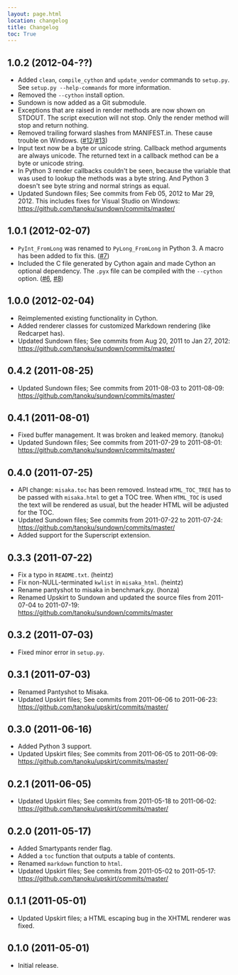 ```yaml
---
layout: page.html
location: changelog
title: Changelog
toc: True
---
```


## 1.0.2 (2012-04-??)

 - Added `clean`, `compile_cython` and `update_vendor` commands to `setup.py`.
   See `setup.py --help-commands` for more information.
 - Removed the `--cython` install option.
 - Sundown is now added as a Git submodule.
 - Exceptions that are raised in render methods are now shown on STDOUT. The
   script execution will not stop. Only the render method will stop and return
   nothing.
 - Removed trailing forward slashes from MANIFEST.in. These cause trouble on Windows.
   ([#12][]/[#13][])
 - Input text now be a byte or unicode string. Callback method arguments are
   always unicode. The returned text in a callback method can be a byte or unicode string.
 - In Python 3 render callbacks couldn't be seen, because the variable that was
   used to lookup the methods was a byte string. And Python 3 doesn't see
   byte string and normal strings as equal.
 - Updated Sundown files; See commits from Feb 05, 2012 to Mar 29, 2012.
   This includes fixes for Visual Studio on Windows:
   https://github.com/tanoku/sundown/commits/master/

 [#12]: https://github.com/FSX/misaka/pull/12
 [#13]: https://github.com/FSX/misaka/pull/13


## 1.0.1 (2012-02-07)

 - `PyInt_FromLong` was renamed to `PyLong_FromLong` in Python 3. A macro
   has been added to fix this. ([#7][])
 - Included the C file generated by Cython again and made Cython an optional
   dependency. The `.pyx` file can be compiled with the `--cython` option.
   ([#6][], [#8][])


  [#6]: https://github.com/FSX/misaka/issues/6
  [#7]: https://github.com/FSX/misaka/issues/7
  [#8]: https://github.com/FSX/misaka/issues/8


## 1.0.0 (2012-02-04)

 - Reimplemented existing functionality in Cython.
 - Added renderer classes for customized Markdown rendering (like Redcarpet has).
 - Updated Sundown files; See commits from Aug 20, 2011 to Jan 27, 2012:
   https://github.com/tanoku/sundown/commits/master/


## 0.4.2 (2011-08-25)

 - Updated Sundown files; See commits from 2011-08-03 to 2011-08-09:
   https://github.com/tanoku/sundown/commits/master/


## 0.4.1 (2011-08-01)

 - Fixed buffer management. It was broken and leaked memory. (tanoku)
 - Updated Sundown files; See commits from 2011-07-29 to 2011-08-01:
   https://github.com/tanoku/sundown/commits/master/


## 0.4.0 (2011-07-25)

 - API change: `misaka.toc` has been removed. Instead `HTML_TOC_TREE` has to be
   passed with `misaka.html` to get a TOC tree. When `HTML_TOC` is used the
   text will be rendered as usual, but the header HTML will be adjusted for the
   TOC.
 - Updated Sundown files; See commits from 2011-07-22 to 2011-07-24:
   https://github.com/tanoku/sundown/commits/master/
 - Added support for the Superscript extension.


## 0.3.3 (2011-07-22)

 - Fix a typo in `README.txt`. (heintz)
 - Fix non-NULL-terminated `kwlist` in `misaka_html`. (heintz)
 - Rename pantyshot to misaka in benchmark.py. (honza)
 - Renamed Upskirt to Sundown and updated the source files from 2011-07-04
   to 2011-07-19: https://github.com/tanoku/sundown/commits/master


## 0.3.2 (2011-07-03)

 - Fixed minor error in `setup.py`.


## 0.3.1 (2011-07-03)

 - Renamed Pantyshot to Misaka.
 - Updated Upskirt files; See commits from 2011-06-06 to 2011-06-23:
   https://github.com/tanoku/upskirt/commits/master/


## 0.3.0 (2011-06-16)

 - Added Python 3 support.
 - Updated Upskirt files; See commits from 2011-06-05 to 2011-06-09:
   https://github.com/tanoku/upskirt/commits/master/


## 0.2.1 (2011-06-05)

 - Updated Upskirt files; See commits from 2011-05-18 to 2011-06-02:
   https://github.com/tanoku/upskirt/commits/master/


## 0.2.0 (2011-05-17)

 - Added Smartypants render flag.
 - Added a `toc` function that outputs a table of contents.
 - Renamed `markdown` function to `html`.
 - Updated Upskirt files; See commits from 2011-05-02 to 2011-05-17:
   https://github.com/tanoku/upskirt/commits/master/


## 0.1.1 (2011-05-01)

 - Updated Upskirt files; a HTML escaping bug in the XHTML renderer was fixed.


## 0.1.0 (2011-05-01)

 - Initial release.
